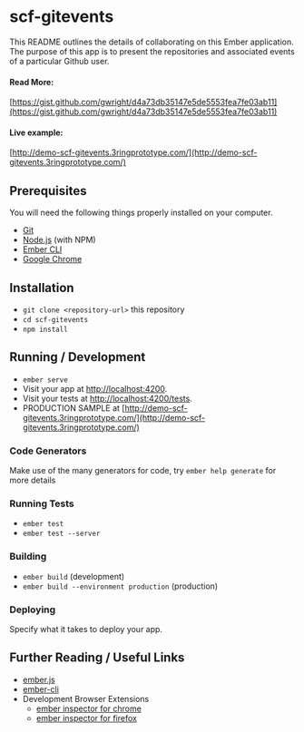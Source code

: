# scf-gitevents

This README outlines the details of collaborating on this Ember application.
The purpose of this app is to present the repositories and associated events of a particular Github user.

#### Read More:
[https://gist.github.com/gwright/d4a73db35147e5de5553fea7fe03ab11](https://gist.github.com/gwright/d4a73db35147e5de5553fea7fe03ab11)

#### Live example:
[http://demo-scf-gitevents.3ringprototype.com/](http://demo-scf-gitevents.3ringprototype.com/)

## Prerequisites

You will need the following things properly installed on your computer.

* [Git](https://git-scm.com/)
* [Node.js](https://nodejs.org/) (with NPM)
* [Ember CLI](https://ember-cli.com/)
* [Google Chrome](https://google.com/chrome/)

## Installation

* `git clone <repository-url>` this repository
* `cd scf-gitevents`
* `npm install`

## Running / Development

* `ember serve`
* Visit your app at [http://localhost:4200](http://localhost:4200).
* Visit your tests at [http://localhost:4200/tests](http://localhost:4200/tests).
* PRODUCTION SAMPLE at [http://demo-scf-gitevents.3ringprototype.com/](http://demo-scf-gitevents.3ringprototype.com/)

### Code Generators

Make use of the many generators for code, try `ember help generate` for more details

### Running Tests

* `ember test`
* `ember test --server`

### Building

* `ember build` (development)
* `ember build --environment production` (production)

### Deploying

Specify what it takes to deploy your app.

## Further Reading / Useful Links

* [ember.js](https://emberjs.com/)
* [ember-cli](https://ember-cli.com/)
* Development Browser Extensions
  * [ember inspector for chrome](https://chrome.google.com/webstore/detail/ember-inspector/bmdblncegkenkacieihfhpjfppoconhi)
  * [ember inspector for firefox](https://addons.mozilla.org/en-US/firefox/addon/ember-inspector/)
